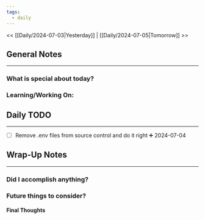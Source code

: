 ```yaml
---
tags:
  - daily
---
```

<< [[Daily/2024-07-03|Yesterday]] |  [[Daily/2024-07-05|Tomorrow]] >>

## General Notes
---
### What is special about today?


### Learning/Working On:



## Daily TODO
---
- [ ] Remove .env files from source control and do it right ➕ 2024-07-04



## Wrap-Up Notes
---
### Did I accomplish anything?
### Future things to consider?
#### Final Thoughts

